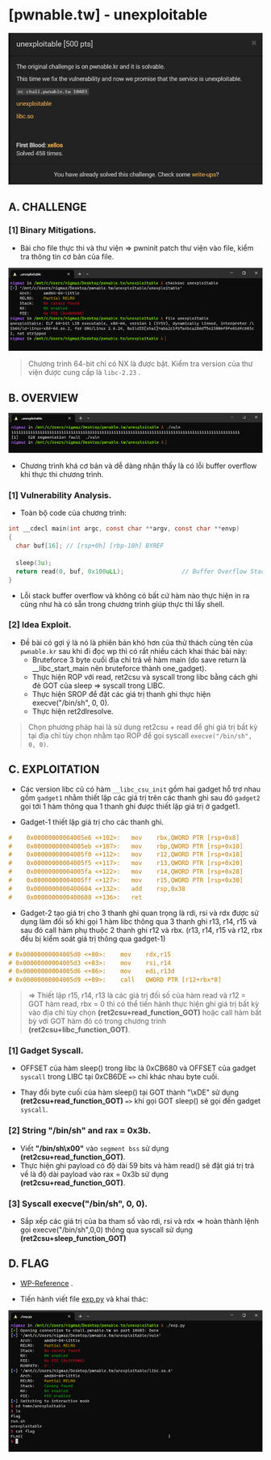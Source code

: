 # [pwnable.tw] - unexploitable

<img src="./images/unexploitable.png" alt="unexploitable" width="520" height="300">

## A. CHALLENGE 

### [1] Binary Mitigations. 

- Bài cho file thực thi và thư viện => pwninit patch thư viện vào file, kiểm tra thông tin cơ bản của file.

![checksec.png](./images/checksec.png)

> Chương trình 64-bit chỉ có NX là được bật. Kiểm tra version của thư viện được cung cấp là `libc-2.23` .

## B. OVERVIEW

![run.png](./images/run.png)

- Chương trình khá cơ bản và dễ dàng nhận thấy là có lỗi buffer overflow khi thực thi chương trình.

### [1] Vulnerability Analysis.

- Toàn bộ code của chương trình:

```c
int __cdecl main(int argc, const char **argv, const char **envp)
{
  char buf[16]; // [rsp+0h] [rbp-10h] BYREF

  sleep(3u);
  return read(0, buf, 0x100uLL);                // Buffer Overflow Stack 
}
```

- Lỗi stack buffer overflow và không có bất cứ hàm nào thực hiện in ra cũng như hà có sẵn trong chương trình giúp thực thi lấy shell.

### [2] Idea Exploit.

- Đề bài có gợi ý là nó là phiên bản khó hơn của thử thách cùng tên của `pwnable.kr` sau khi đi đọc wp thì có rất nhiều cách khai thác bài này:
    * Bruteforce 3 byte cuối địa chỉ trả về hàm main (do save return là __libc_start_main nên bruteforce thành one_gadget).
    * Thực hiện ROP với read, ret2csu và syscall trong libc bằng cách ghi đè GOT của sleep => syscall trong LIBC.
    * Thực hiện SROP để đặt các giá trị thanh ghi thực hiện execve("/bin/sh", 0, 0).
    * Thực hiện ret2dlresolve.

> Chọn phương pháp hai là sử dụng ret2csu + read để ghi giá trị bất kỳ tại địa chỉ tùy chọn nhằm tạo ROP để gọi syscall `execve("/bin/sh", 0, 0)`.

## C. EXPLOITATION

- Các version libc cũ có hàm `__libc_csu_init` gồm hai gadget hỗ trợ nhau gồm `gadget1` nhằm thiết lập các giá trị trên các thanh ghi sau đó `gadget2` gọi tới 1 hàm thông qua 1 thanh ghi được thiết lập giá trị ở gadget1.

- Gadget-1 thiết lập giá trị cho các thanh ghi.
```c
#    0x00000000004005e6 <+102>:   mov    rbx,QWORD PTR [rsp+0x8]
#    0x00000000004005eb <+107>:   mov    rbp,QWORD PTR [rsp+0x10]
#    0x00000000004005f0 <+112>:   mov    r12,QWORD PTR [rsp+0x18]
#    0x00000000004005f5 <+117>:   mov    r13,QWORD PTR [rsp+0x20]
#    0x00000000004005fa <+122>:   mov    r14,QWORD PTR [rsp+0x28]
#    0x00000000004005ff <+127>:   mov    r15,QWORD PTR [rsp+0x30]
#    0x0000000000400604 <+132>:   add    rsp,0x38
#    0x0000000000400608 <+136>:   ret
```

- Gadget-2 tạo giá trị cho 3 thanh ghi quan trọng là rdi, rsi và rdx được sử dụng làm đối số khi gọi 1 hàm libc thông qua 3 thanh ghi r13, r14, r15 và sau đó call hàm phụ thuộc 2 thanh ghi r12 và rbx. (r13, r14, r15 và r12, rbx đều bị kiểm soát giá trị thông qua gadget-1)
```c
# 0x00000000004005d0 <+80>:    mov    rdx,r15
# 0x00000000004005d3 <+83>:    mov    rsi,r14
# 0x00000000004005d6 <+86>:    mov    edi,r13d
# 0x00000000004005d9 <+89>:    call   QWORD PTR [r12+rbx*8]
```

>=> Thiết lập r15, r14, r13 là các giá trị đối số của hàm read và r12 = GOT hàm read, rbx = 0 thì có thể tiến hành thực hiện ghi giá trị bất kỳ vào địa chỉ tùy chọn __(ret2csu+read_function_GOT)__ hoặc call hàm bất bỳ với GOT hàm đó có trong chương trình __(ret2csu+libc_function_GOT)__.

### [1] Gadget Syscall.

- OFFSET của hàm sleep() trong libc là 0xCB680 và OFFSET của gadget `syscall` trong LIBC tại 0xCB6DE `=>` chỉ khác nhau byte cuối.

- Thay đổi byte cuối của hàm sleep() tại GOT thành "\xDE" sử dụng __(ret2csu+read_function_GOT)__ `=>` khi gọi GOT sleep() sẽ gọi đến gadget `syscall`. 

### [2] String "/bin/sh" and rax = 0x3b.

- Viết __"/bin/sh\x00"__ vào `segment bss` sử dụng __(ret2csu+read_function_GOT)__.
- Thực hiện ghi payload có độ dài 59 bits và hàm read() sẽ đặt giá trị trả về là độ dài payload vào rax = 0x3b sử dụng __(ret2csu+read_function_GOT)__. 

### [3] Syscall execve("/bin/sh", 0, 0).

- Sắp xếp các giá trị của ba tham số vào rdi, rsi và rdx => hoàn thành lệnh gọi execve("/bin/sh",0,0) thông qua syscall sử dụng  __(ret2csu+sleep_function_GOT)__

## D. FLAG

- [WP-Reference](https://blingblingxuanxuan.github.io/2022/11/06/unexploitable-pwn/#%E5%85%B6%E4%BB%96%E6%9A%B4%E7%A0%B4%E6%80%9D%E8%B7%AF) .

- Tiến hành viết file [exp.py](./exp.py) và khai thác:

![flag.png](./images/flag.png)

